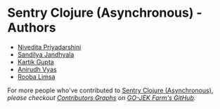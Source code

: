 # Sentry Clojure (Asynchronous) - Authors

- [Nivedita Priyadarshini](https://github.com/nid90)
- [Sandilya Jandhyala](https://github.com/jysandy)
- [Kartik Gupta](https://github.com/kartik7153)
- [Anirudh Vyas](https://github.com/theanirudhvyas)
- [Rooba Limsa](https://github.com/roobalimsab)

For more people who've contributed to [Sentry Clojure (Asynchronous)][0],
_please checkout [Contributors Graphs][1] on [GO-JEK Farm's GitHub][2]._

[0]: https://github.com/gojekfarm/sentry-clj.async
[1]: https://github.com/gojekfarm/sentry-clj.async/graphs/contributors
[2]: https://github.com/gojekfarm
